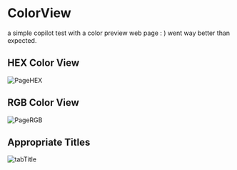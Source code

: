 # ColorView
a simple copilot test with a color preview web page : ) went way better than expected.


## HEX Color View
![PageHEX](https://cdn.discordapp.com/attachments/900002221188583474/916722018936827914/unknown.png)
## RGB Color View
![PageRGB](https://user-images.githubusercontent.com/56762784/144734540-8a23f90c-a730-4326-aef8-53e008c4f929.png)

## Appropriate Titles
![tabTitle](https://user-images.githubusercontent.com/56762784/144736336-59f3e0c6-3f3b-477c-85d5-a466a17add87.png)

